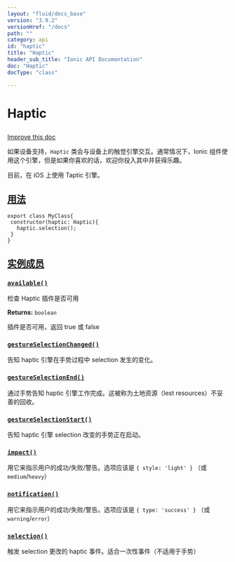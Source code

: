 ```yaml
---
layout: "fluid/docs_base"
version: "3.9.2"
versionHref: "/docs"
path: ""
category: api
id: "haptic"
title: "Haptic"
header_sub_title: "Ionic API Documentation"
doc: "Haptic"
docType: "class"

---
```










<h1 class="api-title">
<a class="anchor" name="haptic" href="#haptic"></a>

Haptic





</h1>

<a class="improve-v2-docs" href="http://github.com/ionic-team/ionic/edit/master/src/tap-click/haptic.ts#L2">
Improve this doc
</a>






<p>如果设备支持，<code>Haptic</code> 类会与设备上的触觉引擎交互。通常情况下，Ionic 组件使用这个引擎，但是如果你喜欢的话，欢迎你投入其中并获得乐趣。</p>
<p>目前，在 iOS 上使用 Taptic 引擎。</p>






<!-- @usage tag -->

<h2><a class="anchor" name="usage" href="#usage">用法</a></h2>

<pre><code class="lang-ts">export class MyClass{
 constructor(haptic: Haptic){
   haptic.selection();
 }
}
</code></pre>




<!-- @property tags -->



<!-- instance methods on the class -->

<h2><a class="anchor" name="instance-members" href="#instance-members">实例成员</a></h2>

<div id="available"></div>

<h3>
<a class="anchor" name="available" href="#available">
<code>available()</code>
  

</a>
</h3>

检查 Haptic 插件是否可用






<div class="return-value">
<i class="icon ion-arrow-return-left"></i>
<b>Returns:</b> 
  <code>boolean</code> <p>插件是否可用，返回 true 或 false</p>


</div>




<div id="gestureSelectionChanged"></div>

<h3>
<a class="anchor" name="gestureSelectionChanged" href="#gestureSelectionChanged">
<code>gestureSelectionChanged()</code>
  

</a>
</h3>

告知 haptic 引擎在手势过程中 selection 发生的变化。










<div id="gestureSelectionEnd"></div>

<h3>
<a class="anchor" name="gestureSelectionEnd" href="#gestureSelectionEnd">
<code>gestureSelectionEnd()</code>
  

</a>
</h3>

通过手势告知 haptic 引擎工作完成。这被称为土地资源（lest resources）不妥善的回收。











<div id="gestureSelectionStart"></div>

<h3>
<a class="anchor" name="gestureSelectionStart" href="#gestureSelectionStart">
<code>gestureSelectionStart()</code>
  

</a>
</h3>

告知 haptic 引擎 selection 改变的手势正在启动。










<div id="impact"></div>

<h3>
<a class="anchor" name="impact" href="#impact">
<code>impact()</code>
  

</a>
</h3>

用它来指示用户的成功/失败/警告。选项应该是 `{ style: 'light' }` （或 `medium`/`heavy`）











<div id="notification"></div>

<h3>
<a class="anchor" name="notification" href="#notification">
<code>notification()</code>
  

</a>
</h3>

用它来指示用户的成功/失败/警告。选项应该是 `{ type: 'success' }` （或 `warning`/`error`）











<div id="selection"></div>

<h3>
<a class="anchor" name="selection" href="#selection">
<code>selection()</code>
  

</a>
</h3>

触发 selection 更改的 haptic 事件。适合一次性事件（不适用于手势）














<!-- related link --><!-- end content block -->


<!-- end body block -->


